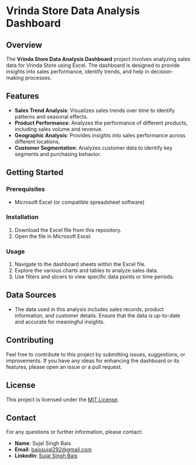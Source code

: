 # Vrinda Store Data Analysis Dashboard

## Overview

The **Vrinda Store Data Analysis Dashboard** project involves analyzing sales data for Vrinda Store using Excel. The dashboard is designed to provide insights into sales performance, identify trends, and help in decision-making processes.

## Features

- **Sales Trend Analysis**: Visualizes sales trends over time to identify patterns and seasonal effects.
- **Product Performance**: Analyzes the performance of different products, including sales volume and revenue.
- **Geographic Analysis**: Provides insights into sales performance across different locations.
- **Customer Segmentation**: Analyzes customer data to identify key segments and purchasing behavior.

## Getting Started

### Prerequisites

- Microsoft Excel (or compatible spreadsheet software)

### Installation

1. Download the Excel file from this repository.
2. Open the file in Microsoft Excel.

### Usage

1. Navigate to the dashboard sheets within the Excel file.
2. Explore the various charts and tables to analyze sales data.
3. Use filters and slicers to view specific data points or time periods.

## Data Sources

- The data used in this analysis includes sales records, product information, and customer details. Ensure that the data is up-to-date and accurate for meaningful insights.

## Contributing

Feel free to contribute to this project by submitting issues, suggestions, or improvements. If you have any ideas for enhancing the dashboard or its features, please open an issue or a pull request.

## License

This project is licensed under the [MIT License](LICENSE).

## Contact

For any questions or further information, please contact:

- **Name**: Sujal Singh Bais
- **Email**: baissujal292@gmail.com
- **LinkedIn**: [Sujal Singh Bais](https://linkedin.com/in/sujalsingh07)


